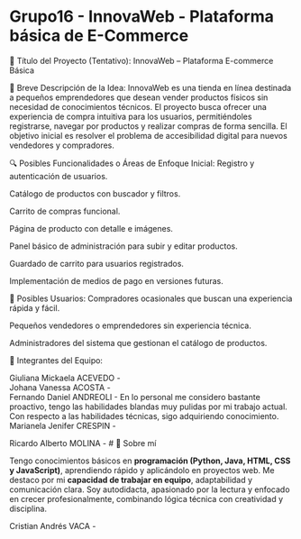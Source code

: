 # Grupo16 - InnovaWeb - Plataforma básica de E-Commerce

🧱 Título del Proyecto (Tentativo):
InnovaWeb – Plataforma E-commerce Básica

🌟 Breve Descripción de la Idea:
InnovaWeb es una tienda en línea destinada a pequeños emprendedores que desean vender productos físicos sin necesidad de conocimientos técnicos. El proyecto busca ofrecer una experiencia de compra intuitiva para los usuarios, permitiéndoles registrarse, navegar por productos y realizar compras de forma sencilla.
El objetivo inicial es resolver el problema de accesibilidad digital para nuevos vendedores y compradores.

🔍 Posibles Funcionalidades o Áreas de Enfoque Inicial:
Registro y autenticación de usuarios.

Catálogo de productos con buscador y filtros.

Carrito de compras funcional.

Página de producto con detalle e imágenes.

Panel básico de administración para subir y editar productos.

Guardado de carrito para usuarios registrados.

Implementación de medios de pago en versiones futuras.

👤 Posibles Usuarios:
Compradores ocasionales que buscan una experiencia rápida y fácil.

Pequeños vendedores o emprendedores sin experiencia técnica.

Administradores del sistema que gestionan el catálogo de productos.

👤 Integrantes del Equipo:

Giuliana Mickaela ACEVEDO -  
Johana Vanessa ACOSTA -  
Fernando Daniel ANDREOLI - En lo personal me considero bastante proactivo, tengo las habilidades blandas muy pulidas por mi trabajo actual. Con respecto a las habilidades técnicas, sigo adquiriendo conocimiento.
Marianela Jenifer CRESPIN -  

Ricardo Alberto MOLINA - # 🚀 Sobre mí  

Tengo conocimientos básicos en **programación (Python, Java, HTML, CSS y JavaScript)**, aprendiendo rápido y aplicándolo en proyectos web. Me destaco por mi **capacidad de trabajar en equipo**, adaptabilidad y comunicación clara. Soy autodidacta, apasionado por la lectura y enfocado en crecer profesionalmente, combinando lógica técnica con creatividad y disciplina.  

Cristian Andrés VACA -

